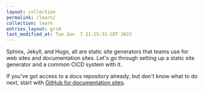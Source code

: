 ```yaml
---
layout: collection
permalink: /learn/
collection: learn
entries_layout: grid
last_modified_at: Tue Jun  7 21:15:31 CDT 2022
---
```


Sphinx, Jekyll, and Hugo, all are static site generators that teams use for web sites and documentation sites. Let's go through setting up a static site generator and a common CICD system with it.

If you've got access to a docs repository already, but don't know what to do next, start with [GitHub for documentation sites](https://docslikecode.com/learn/00-github-for-docs-files/).
